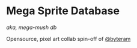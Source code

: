 # Mega Sprite Database
_aka, mega-mush db_

Opensource, pixel art collab spin-off of [@byteram](byteram.co)
